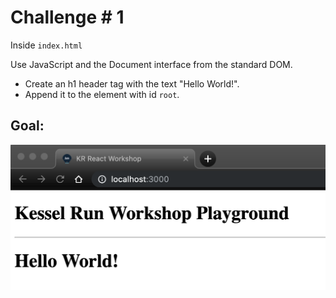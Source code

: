 # Challenge # 1

Inside `index.html`

Use JavaScript and the Document interface from the standard DOM.
- Create an h1 header tag with the text "Hello World!".
- Append it to the element with id `root`.

## Goal:
![](Result1.png "Result One")
